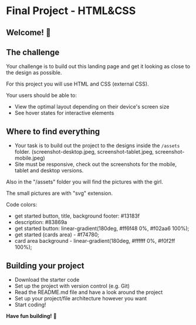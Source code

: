 # Final Project - HTML&CSS
## Welcome! 👋


## The challenge

Your challenge is to build out this landing page and get it looking as close to the design as possible.

For this project you will use HTML and CSS (external CSS).

Your users should be able to:

- View the optimal layout depending on their device's screen size
- See hover states for interactive elements

## Where to find everything

- Your task is to build out the project to the designs inside the `/assets` folder. (screenshot-desktop.jpeg, screenshot-tablet.jpeg, screenshot-mobile.jpeg)
- Site must be responsive, check out the screenshots for the mobile, tablet and desktop versions.

Also in the "/assets" folder you will find the pictures with the girl. 

The small pictures are with "svg" extension. 

Code colors: 
 - get started button, title, background footer: #13183f
 - description: #83869a
 - get started button: linear-gradient(180deg, #ff6f48 0%, #f02aa6 100%);
 - get started (cards area) - #f74780;
 - card area background - linear-gradient(180deg, #ffffff 0%, #f0f2ff 100%);
 
 
## Building your project

- Download the starter code
- Set up the project with version control (e.g. Git)
- Read the README.md file and have a look around the project
- Set up your project/file architecture however you want
- Start coding!

**Have fun building!** 🚀

